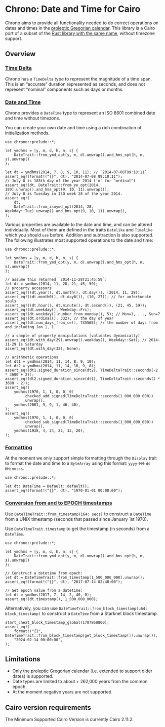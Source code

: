# Chrono: Date and Time for Cairo

Chrono aims to provide all functionality needed to do correct operations on dates and times in the [proleptic Gregorian calendar](https://en.wikipedia.org/wiki/Proleptic_Gregorian_calendar).
This library is a Cairo port of a subset of the [Rust library with the same name](https://docs.rs/chrono/latest/chrono/), without timezone support.

## Overview

### [Time Delta](#time-delta)

Chrono has a `TimeDelta` type to represent the magnitude of a time span. This is an “accurate” duration represented as seconds, and does not represent “nominal” components such as days or months.

### [Date and Time](#date-time)

Chrono provides a `DateTime` type to represent an ISO 8601 combined date and time without timezone.

You can create your own date and time using a rich combination of initialization methods.

```cairo
use chrono::prelude::*;

let ymdhms = |y, m, d, h, n, s| {
    DateTrait::from_ymd_opt(y, m, d).unwrap().and_hms_opt(h, n, s).unwrap()
};

let dt = ymdhms(2014, 7, 8, 9, 10, 11); // `2014-07-08T09:10:11`
assert_eq!(format!("{}", dt), "2014-07-08 09:10:11");
// July 8 is 188th day of the year 2014 (`o` for "ordinal")
assert_eq!(dt, DateTrait::from_yo_opt(2014, 189).unwrap().and_hms_opt(9, 10, 11).unwrap());
// July 8 is Tuesday in ISO week 28 of the year 2014.
assert_eq!(
    dt,
    DateTrait::from_isoywd_opt(2014, 28, Weekday::Tue).unwrap().and_hms_opt(9, 10, 11).unwrap(),
);
```

Various properties are available to the date and time, and can be altered individually. Most of them are defined in the traits `Datelike` and `Timelike` which you should `use` before. Addition and subtraction is also supported. The following illustrates most supported operations to the date and time:

```cairo
use chrono::prelude::*;

let ymdhms = |y, m, d, h, n, s| {
    DateTrait::from_ymd_opt(y, m, d).unwrap().and_hms_opt(h, n, s).unwrap()
};

// assume this returned `2014-11-28T21:45:59`:
let dt = ymdhms(2014, 11, 28, 21, 45, 59);
// property accessors
assert_eq!((dt.year(), dt.month(), dt.day()), (2014, 11, 28));
assert_eq!((dt.month0(), dt.day0()), (10, 27)); // for unfortunate souls
assert_eq!((dt.hour(), dt.minute(), dt.second()), (21, 45, 59));
assert_eq!(dt.weekday(), Weekday::Fri);
assert_eq!(dt.weekday().number_from_monday(), 5); // Mon=1, ..., Sun=7
assert_eq!(dt.ordinal(), 332); // the day of year
assert_eq!(dt.num_days_from_ce(), 735565); // the number of days from and including Jan 1, 1

// a sample of property manipulations (validates dynamically)
assert_eq!(dt.with_day(29).unwrap().weekday(), Weekday::Sat); // 2014-11-29 is Saturday
assert_eq!(dt.with_day(32), None);

// arithmetic operations
let dt1 = ymdhms(2014, 11, 14, 8, 9, 10);
let dt2 = ymdhms(2014, 11, 14, 10, 9, 8);
assert_eq!(dt1.signed_duration_since(dt2), TimeDeltaTrait::seconds(-2 * 3600 + 2));
assert_eq!(dt2.signed_duration_since(dt1), TimeDeltaTrait::seconds(2 * 3600 - 2));
assert_eq!(
    ymdhms(1970, 1, 1, 0, 0, 0)
        .checked_add_signed(TimeDeltaTrait::seconds(1_000_000_000))
        .unwrap(),
    ymdhms(2001, 9, 9, 1, 46, 40),
);
assert_eq!(
    ymdhms(1970, 1, 1, 0, 0, 0)
        .checked_sub_signed(TimeDeltaTrait::seconds(1_000_000_000))
        .unwrap(),
    ymdhms(1938, 4, 24, 22, 13, 20),
);
```

### [Formatting](#formatting)

At the moment we only support simple formatting through the `Display` trait to format the date and time to a `ByteArray` using this format: `yyyy-MM-dd HH:mm:ss`.

```cairo
use chrono::prelude::*;

let dt: DateTime = Default::default();
assert_eq!(format!("{}", dt), "1970-01-01 00:00:00");
```

### [Conversion from and to EPOCH timestamps](#timestamps)

Use `DateTimeTrait::from_timestamp(i64: secs)` to construct a `DateTime` from a UNIX timestamp (seconds that passed since January 1st 1970).

Use `DateTimeTrait.timestamp` to get the timestamp (in seconds) from a `DateTime`.

```cairo
use chrono::prelude::*;

let ymdhms = |y, m, d, h, n, s| {
    DateTrait::from_ymd_opt(y, m, d).unwrap().and_hms_opt(h, n, s).unwrap()
};

// Construct a datetime from epoch:
let dt = DateTimeTrait::from_timestamp(1_500_000_000).unwrap();
assert_eq!(format!("{}", dt), "2017-07-14 02:40:00");

// Get epoch value from a datetime:
let dt = ymdhms(2017, 7, 14, 2, 40, 0);
assert_eq!(dt.timestamp(), 1_500_000_000);
```

Alternatively, you can use `DateTimeTrait::from_block_timestamp(u64: block_timestamp)` to construct a `DateTime` from a Starknet block timestamp.

```cairo
start_cheat_block_timestamp_global(1707868800);
assert_eq!(
    format!("{}", DateTimeTrait::from_block_timestamp(get_block_timestamp()).unwrap()),
    "2024-02-14 00:00:00",
);
```

## Limitations

- Only the proleptic Gregorian calendar (i.e. extended to support older dates) is supported.
- Date types are limited to about + 262,000 years from the common epoch.
- At the moment negative years are not supported.

## Cairo version requirements

The Minimum Supported Cairo Version is currently Cairo 2.11.2.
